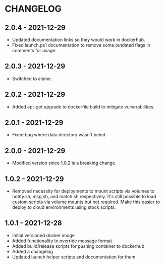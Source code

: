 # CHANGELOG

## 2.0.4 - 2021-12-29

- Updated documentation links so they would work in dockerhub.
- Fixed launch.ps1 documentation to remove some outdated flags in comments for
  usage.

## 2.0.3 - 2021-12-29

- Switched to alpine.

## 2.0.2 - 2021-12-29

- Added apt-get upgrade to dockerfile build to mitigate vulnerabilities.

## 2.0.1 - 2021-12-29

- Fixed bug where data directory wasn't beind 

## 2.0.0 - 2021-12-29

- Modified version since 1.0.2 is a breaking change.

## 1.0.2 - 2021-12-29

- Removed necessity for deployments to mount scripts via volumes to notify.sh,
  msg.sh, and match.sh respectively. It's still possible to load custom scripts
  via volume mounts but not required. Make this easier to deploy to cloud
  environments using stock scripts.

## 1.0.1 - 2021-12-28

- Initial versioned docker image
- Added functionality to override message format
- Added build/release scripts for pushing container to dockerhub
- Added a changelog
- Updated launch helper scripts and documentation for them

